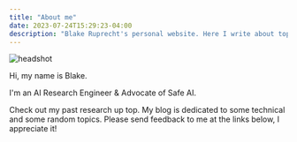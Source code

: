 ```yaml
---
title: "About me"
date: 2023-07-24T15:29:23-04:00
description: "Blake Ruprecht's personal website. Here I write about topics that interest me, link my academic research, display some art, and draw some pictures. My contact info is on the home page."
---
```


![headshot](headshot.jpg)

Hi, my name is Blake.

I'm an AI Research Engineer & Advocate of Safe AI.

Check out my past research up top. My blog is dedicated to some technical and some random topics. Please send feedback to me at the links below, I appreciate it!

[<i class="far fa-envelope"></i>](mailto:blakecruprecht@gmail.com)
[<i class="fab fa-github"></i>](https://github.com/blakeruprecht)
[<i class="fab fa-linkedin"></i>](https://www.linkedin.com/in/blakeruprecht)
[<i class="fab fa-instagram"></i>](https://www.instagram.com/blakeruprecht)

